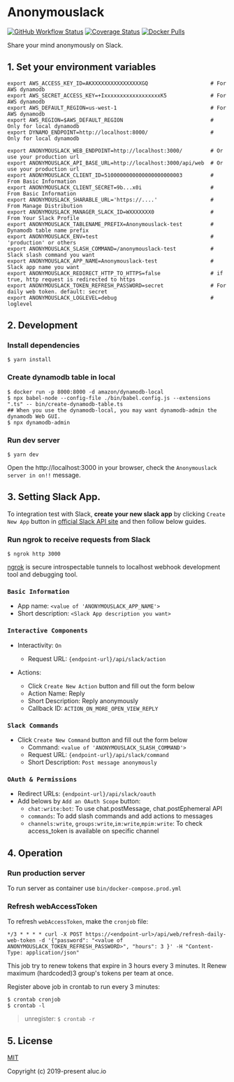 # Anonymouslack

[![GitHub Workflow Status](https://img.shields.io/github/workflow/status/aluc-io/anonymouslack/tsc-build)](https://github.com/aluc-io/anonymouslack/actions)
[![Coverage Status](https://coveralls.io/repos/github/aluc-io/anonymouslack/badge.svg?branch=refs/heads/master)](https://coveralls.io/github/aluc-io/anonymouslack)
[![Docker Pulls](https://img.shields.io/docker/pulls/alucio/anonymouslack)](https://hub.docker.com/repository/docker/alucio/anonymouslack/general)

Share your mind anonymously on Slack.

## 1. Set your environment variables

```
export AWS_ACCESS_KEY_ID=AKXXXXXXXXXXXXXXXXGQ                    # For AWS dynamodb
export AWS_SECRET_ACCESS_KEY=+IxxxxxxxxxxxxxxxxxxK5              # For AWS dynamodb
export AWS_DEFAULT_REGION=us-west-1                              # For AWS dynamodb
export AWS_REGION=$AWS_DEFAULT_REGION                            # Only for local dynamodb
export DYNAMO_ENDPOINT=http://localhost:8000/                    # Only for local dynamodb

export ANONYMOUSLACK_WEB_ENDPOINT=http://localhost:3000/         # Or use your production url
export ANONYMOUSLACK_API_BASE_URL=http://localhost:3000/api/web  # Or use your production url
export ANONYMOUSLACK_CLIENT_ID=5100000000000000000000003         # From Basic Information
export ANONYMOUSLACK_CLIENT_SECRET=9b...x0i                      # From Basic Information
export ANONYMOUSLACK_SHARABLE_URL='https://....'                 # From Manage Distribution
export ANONYMOUSLACK_MANAGER_SLACK_ID=WXXXXXXX0                  # From Your Slack Profile
export ANONYMOUSLACK_TABLENAME_PREFIX=Anonymouslack-test         # Dynamodb table name prefix
export ANONYMOUSLACK_ENV=test                                    # 'production' or others
export ANONYMOUSLACK_SLASH_COMMAND=/anonymouslack-test           # Slack slash command you want
export ANONYMOUSLACK_APP_NAME=Anonymouslack-test                 # Slack app name you want
export ANONYMOUSLACK_REDIRECT_HTTP_TO_HTTPS=false                # if true, http request is redirected to https
export ANONYMOUSLACK_TOKEN_REFRESH_PASSWORD=secret               # For daily web token. default: secret
export ANONYMOUSLACK_LOGLEVEL=debug                              # loglevel
```

## 2. Development

### Install dependencies

```shell
$ yarn install
```

### Create dynamodb table in local

```shell
$ docker run -p 8000:8000 -d amazon/dynamodb-local
$ npx babel-node --config-file ./bin/babel.config.js --extensions ".ts" -- bin/create-dynamodb-table.ts
## When you use the dynamodb-local, you may want dynamodb-admin the dynamodb Web GUI.
$ npx dynamodb-admin
```

### Run dev server

```shell
$ yarn dev
```

Open the http://localhost:3000 in your browser,
check the `Anonymouslack server in on!!` message.

## 3. Setting Slack App.
To integration test with Slack, **create your new slack app**
by clicking `Create New App` button in [official Slack API site](https://api.slack.com/apps)
and then follow below guides.

### Run ngrok to receive requests from Slack

```shell
$ ngrok http 3000
```

[ngrok](https://ngrok.com/) is secure introspectable tunnels to localhost webhook
development tool and debugging tool.

### `Basic Information`
- App name: `<value of 'ANONYMOUSLACK_APP_NAME'>`
- Short description: `<Slack App description you want>`

### `Interactive Components`

- Interactivity: `On`
    - Request URL: `{endpoint-url}/api/slack/action`

- Actions:
    - Click `Create New Action` button and fill out the form below
    - Action Name: Reply
    - Short Description: Reply anonymously
    - Callback ID: `ACTION_ON_MORE_OPEN_VIEW_REPLY`

### `Slack Commands`
- Click `Create New Command` button and fill out the form below
    - Command: `<value of 'ANONYMOUSLACK_SLASH_COMMAND'>`
    - Request URL: `{endpoint-url}/api/slack/command`
    - Short Description: `Post message anonymously`

### `OAuth & Permissions`
- Redirect URLs: `{endpoint-url}/api/slack/oauth`
- Add belows by `Add an OAuth Scope` button:
    - `chat:write:bot`: To use chat.postMessage, chat.postEphemeral API
    - `commands`: To add slash commands and add actions to messages
    - `channels:write`, `groups:write`,`im:write`,`mpim:write`: To check access_token is available on specific channel

## 4. Operation

### Run production server
To run server as container use `bin/docker-compose.prod.yml`

### Refresh webAccessToken
To refresh `webAccessToken`, make the `cronjob` file:

```
*/3 * * * * curl -X POST https://<endpoint-url>/api/web/refresh-daily-web-token -d '{"password": "<value of ANONYMOUSLACK_TOKEN_REFRESH_PASSWORD>", "hours": 3 }' -H "Content-Type: application/json"
```

This job try to renew tokens that expire in 3 hours every 3 minutes.
It Renew maximum (hardcoded)3 group's tokens per team at once.

Register above job in crontab to run every 3 minutes:

```
$ crontab cronjob
$ crontab -l
```

> unregister: `$ crontab -r`

## 5. License

[MIT](http://opensource.org/licenses/MIT)

Copyright (c) 2019-present aluc.io
